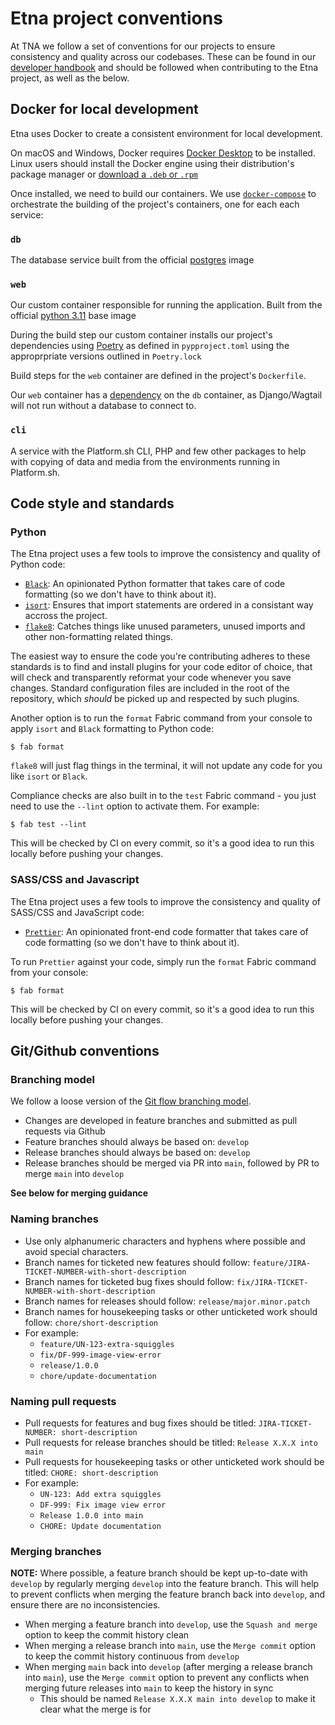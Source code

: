 # Etna project conventions

At TNA we follow a set of conventions for our projects to ensure consistency and quality across our codebases. These can be found in our [developer handbook](https://nationalarchives.github.io/developer-handbook/) and should be followed when contributing to the Etna project, as well as the below.

## Docker for local development

Etna uses Docker to create a consistent environment for local development.

On macOS and Windows, Docker requires [Docker
Desktop](https://www.docker.com/products/docker-desktop) to be installed. Linux
users should install the Docker engine using their distribution's package
manager or [download a `.deb` or
`.rpm`](https://docs.docker.com/engine/install/)

Once installed, we need to build our containers. We use
[`docker-compose`](https://docs.docker.com/compose/) to orchestrate the
building of the project's containers, one for each each service:

### `db`

The database service built from the official [postgres](https://hub.docker.com/_/postgres/) image

### `web`

Our custom container responsible for running the application. Built from the
official [python 3.11](https://hub.docker.com/_/python/) base image

During the build step our custom container installs our project's dependencies
using [Poetry](https://python-poetry.org) as defined in `pypproject.toml` using the approprpriate versions outlined in `Poetry.lock`

Build steps for the `web` container are defined in the project's `Dockerfile`.

Our `web` container has a [dependency](https://docs.docker.com/compose/compose-file/compose-file-v3/#depends_on) on the `db` container, as Django/Wagtail will not run without a database to connect to.

### `cli`

A service with the Platform.sh CLI, PHP and few other packages to help with copying of data and media from the environments running in Platform.sh.

## Code style and standards

### Python

The Etna project uses a few tools to improve the consistency and quality of Python code:

- [``Black``](https://black.readthedocs.io/en/stable/): An opinionated Python formatter that takes care of code formatting (so we don't have to think about it).
- [``isort``](https://pycqa.github.io/isort/): Ensures that import statements are ordered in a consistant way accross the project.
- [``flake8``](https://flake8.pycqa.org/en/stable/): Catches things like unused parameters, unused imports and other non-formatting related things.

The easiest way to ensure the code you're contributing adheres to these standards is to find and install plugins for your code editor of choice, that will check and transparently reformat your code whenever you save changes. Standard configuration files are included in the root of the repository, which *should* be picked up and respected by such plugins.

Another option is to run the `format` Fabric command from your console to apply `isort` and `Black` formatting to Python code:

```console
$ fab format
```

`flake8` will just flag things in the terminal, it will not update any code for you like `isort` or `Black`.

Compliance checks are also built in to the `test` Fabric command - you just need to use the ``--lint`` option to activate them. For example:

```console
$ fab test --lint
```

This will be checked by CI on every commit, so it's a good idea to run this locally before pushing your changes.

### SASS/CSS and Javascript

The Etna project uses a few tools to improve the consistency and quality of SASS/CSS and JavaScript code:

- [``Prettier``](https://prettier.io/): An opinionated front-end code formatter that takes care of code formatting (so we don't have to think about it).

To run `Prettier` against your code, simply run the `format` Fabric command from your console:

```console
$ fab format
```

This will be checked by CI on every commit, so it's a good idea to run this locally before pushing your changes.

## Git/Github conventions

### Branching model

We follow a loose version of the [Git flow branching model](https://nvie.com/posts/a-successful-git-branching-model/).

- Changes are developed in feature branches and submitted as pull requests via Github
- Feature branches should always be based on: `develop`
- Release branches should always be based on: `develop`
- Release branches should be merged via PR into `main`, followed by PR to merge `main` into `develop`

**See below for merging guidance**

### Naming branches

- Use only alphanumeric characters and hyphens where possible and avoid special characters.
- Branch names for ticketed new features should follow: `feature/JIRA-TICKET-NUMBER-with-short-description`
- Branch names for ticketed bug fixes should follow: `fix/JIRA-TICKET-NUMBER-with-short-description`
- Branch names for releases should follow: `release/major.minor.patch`
- Branch names for housekeeping tasks or other unticketed work should follow: `chore/short-description`
- For example:
    - `feature/UN-123-extra-squiggles`
    - `fix/DF-999-image-view-error`
    - `release/1.0.0`
    - `chore/update-documentation`

### Naming pull requests

- Pull requests for features and bug fixes should be titled: `JIRA-TICKET-NUMBER: short-description`
- Pull requests for release branches should be titled: `Release X.X.X into main`
- Pull requests for housekeeping tasks or other unticketed work should be titled: `CHORE: short-description`
- For example:
    - `UN-123: Add extra squiggles`
    - `DF-999: Fix image view error`
    - `Release 1.0.0 into main`
    - `CHORE: Update documentation`

### Merging branches

**NOTE:** Where possible, a feature branch should be kept up-to-date with `develop` by regularly merging `develop` into the feature branch. This will help to prevent conflicts when merging the feature branch back into `develop`, and ensure there are no inconsistencies.

- When merging a feature branch into `develop`, use the `Squash and merge` option to keep the commit history clean
- When merging a release branch into `main`, use the `Merge commit` option to keep the commit history continuous from `develop`
- When merging `main` back into `develop` (after merging a release branch into `main`), use the `Merge commit` option to prevent any conflicts when merging future releases into `main` to keep the history in sync
    - This should be named `Release X.X.X main into develop` to make it clear what the merge is for
